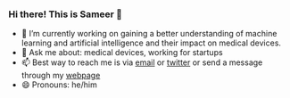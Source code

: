### Hi there! This is Sameer 👋
- 🔭 I’m currently working on gaining a better understanding of machine learning and artificial intelligence and their impact on medical devices. 
- 💬 Ask me about: medical devices, working for startups
- 📫 Best way to reach me is via [email](mailto:sameer@sameertendulkar.com) or [twitter](https://twitter.com/SameerTendulkar) or send a message through my [webpage](https://sameertendulkar.com)
- 😄 Pronouns: he/him

<!--
**sameer10dulkar/sameer10dulkar** is a ✨ _special_ ✨ repository because its `README.md` (this file) appears on your GitHub profile.

Here are some ideas to get you started:

- 🔭 I’m currently working on ...
- 🌱 I’m currently learning ...
- 👯 I’m looking to collaborate on ...
- 🤔 I’m looking for help with ...
- 💬 Ask me about ...
- 📫 How to reach me: ...
- 😄 Pronouns: ...
- ⚡ Fun fact: ...
-->
